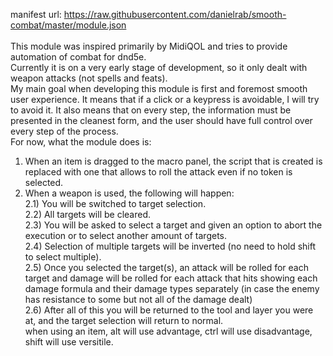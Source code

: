 manifest url: https://raw.githubusercontent.com/danielrab/smooth-combat/master/module.json </br></br>
This module was inspired primarily by MidiQOL and tries to provide automation of combat for dnd5e. </br>
Currently it is on a very early stage of development, so it only dealt with weapon attacks (not spells and feats). </br>
My main goal when developing this module is first and foremost smooth user experience. It means that if a click or a keypress is avoidable, I will try to avoid it. It also means that on every step, the information must be presented in the cleanest form, and the user should have full control over every step of the process. </br>
For now, what the module does is: </br>
1) When an item is dragged to the macro panel, the script that is created is replaced with one that allows to roll the attack even if no token is selected.
2) When a weapon is used, the following will happen: </br>
2.1) You will be switched to target selection. </br>
2.2) All targets will be cleared. </br>
2.3) You will be asked to select a target and given an option to abort the execution or to select another amount of targets. </br>
2.4) Selection of multiple targets will be inverted (no need to hold shift to select multiple). </br>
2.5) Once you selected the target(s), an attack will be rolled for each target and damage will be rolled for each attack that hits showing each damage formula and their damage types separately (in case the enemy has resistance to some but not all of the damage dealt) </br>
2.6) After all of this you will be returned to the tool and layer you were at, and the target selection will return to normal. </br>
when using an item, alt will use advantage, ctrl will use disadvantage, shift will use versitile.
